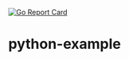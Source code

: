 [![Go Report Card](https://travis-ci.org/Sobol100/python-example.svg?branch=master)](https://travis-ci.org/Sobol100/python-example.svg?branch=master)

# python-example
